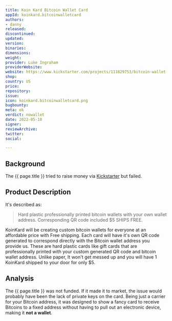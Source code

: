 ```yaml
---
title: Koin Kard Bitcoin Wallet Card
appId: koinkard.bitcoinwalletcard
authors:
- danny
released: 
discontinued: 
updated: 
version: 
binaries: 
dimensions: 
weight: 
provider: Luke Ingraham
providerWebsite: 
website: https://www.kickstarter.com/projects/111829753/bitcoin-wallet-card/description
shop: 
country: US
price: 
repository: 
issue: 
icon: koinkard.bitcoinwalletcard.png
bugbounty: 
meta: ok
verdict: nowallet
date: 2022-05-10
signer: 
reviewArchive: 
twitter: 
social: 

---
```


## Background 

The {{ page.title }} tried to raise money via [Kickstarter](https://www.kickstarter.com/projects/111829753/bitcoin-wallet-card/description) but failed. 

## Product Description 

It's described as: 

> Hard plastic professionally printed bitcoin wallets with your own wallet address. Corresponding QR code included $5 SHIPS FREE.
> 
KoinKard will be creating custom bitcoin wallets for everyone at an affordable price with Free shipping. Each card will have it's own QR code generated to correspond directly with the Bitcoin wallet address you provide us. These are hard plastic cards like gift cards that are professionally printed with your custom generated QR code and bitcoin wallet address. Unlike paper, It won't get messed up and you will have 1 KoinKard shipped to your door for only $5. 

## Analysis 

The {{ page.title }} was not funded. If it made it to market, the issue would probably have been the lack of private keys on the card. Being just a carrier for your Bitcoin address, it was designed to show a fancy card to receive Bitcoins to a fixed address without having to pull out an electronic device, making it **not a wallet**.
